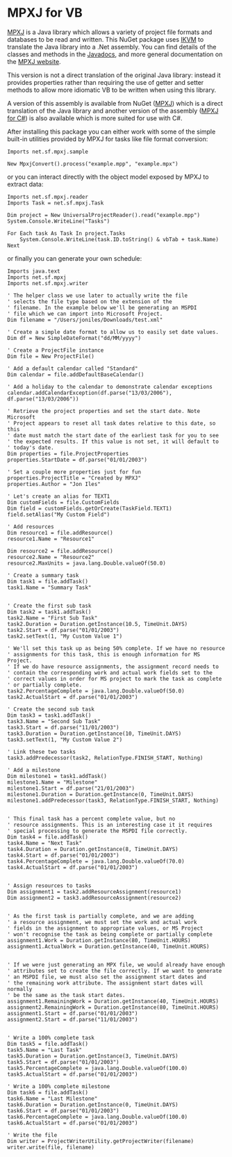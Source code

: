 # MPXJ for VB

[MPXJ](http://mpxj.org) is a Java library which allows a variety of project
file formats and databases to be read and written. This NuGet package uses
[IKVM](https://github.com/ikvm-revived/ikvm) to translate the Java library into a .Net assembly.
You can find details of the classes and methods in the [Javadocs](http://www.mpxj.org/apidocs/index.html),
and more general documentation on the [MPXJ website](https://www.mpxj.org/).

This version is not a direct translation of the original Java library: instead
it provides properties rather than requiring the use of getter and setter
methods to allow more idiomatic VB to be written when using this library.

A version of this assembly is available from NuGet
([MPXJ](https://www.nuget.org/packages/net.sf.mpxj))
which is a direct translation
of the Java library and another version of the assembly 
([MPXJ for C#](https://www.nuget.org/packages/net.sf.mpxj-for-csharp))
is also available which is more
suited for use with C#.

After installing this package you can either work with some of the simple
built-in utilities provided by MPXJ for tasks like file format conversion:

```vbnet
Imports net.sf.mpxj.sample

New MpxjConvert().process("example.mpp", "example.mpx")
```

or you can interact directly with the object model exposed by MPXJ to extract data:

```vbnet
Imports net.sf.mpxj.reader
Imports Task = net.sf.mpxj.Task

Dim project = New UniversalProjectReader().read("example.mpp")
System.Console.WriteLine("Tasks")

For Each task As Task In project.Tasks
    System.Console.WriteLine(task.ID.toString() & vbTab + task.Name)
Next

```

or finally you can generate your own schedule:

```vbnet
Imports java.text
Imports net.sf.mpxj
Imports net.sf.mpxj.writer

' The helper class we use later to actually write the file
' selects the file type based on the extension of the
' filename. In the example below we'll be generating an MSPDI
' file which we can import into Microsoft Project.
Dim filename = "/Users/joniles/Downloads/test.xml"

' Create a simple date format to allow us to easily set date values.
Dim df = New SimpleDateFormat("dd/MM/yyyy")

' Create a ProjectFile instance
Dim file = New ProjectFile()

' Add a default calendar called "Standard"
Dim calendar = file.addDefaultBaseCalendar()

' Add a holiday to the calendar to demonstrate calendar exceptions
calendar.addCalendarException(df.parse("13/03/2006"), df.parse("13/03/2006"))

' Retrieve the project properties and set the start date. Note Microsoft
' Project appears to reset all task dates relative to this date, so this
' date must match the start date of the earliest task for you to see
' the expected results. If this value is not set, it will default to
' today's date.
Dim properties = file.ProjectProperties
properties.StartDate = df.parse("01/01/2003")

' Set a couple more properties just for fun
properties.ProjectTitle = "Created by MPXJ"
properties.Author = "Jon Iles"

' Let's create an alias for TEXT1
Dim customFields = file.CustomFields
Dim field = customFields.getOrCreate(TaskField.TEXT1)
field.setAlias("My Custom Field")

' Add resources
Dim resource1 = file.addResource()
resource1.Name = "Resource1"

Dim resource2 = file.addResource()
resource2.Name = "Resource2"
resource2.MaxUnits = java.lang.Double.valueOf(50.0)

' Create a summary task
Dim task1 = file.addTask()
task1.Name = "Summary Task"


' Create the first sub task
Dim task2 = task1.addTask()
task2.Name = "First Sub Task"
task2.Duration = Duration.getInstance(10.5, TimeUnit.DAYS)
task2.Start = df.parse("01/01/2003")
task2.setText(1, "My Custom Value 1")

' We'll set this task up as being 50% complete. If we have no resource
' assignments for this task, this is enough information for MS Project.
' If we do have resource assignments, the assignment record needs to
' contain the corresponding work and actual work fields set to the
' correct values in order for MS project to mark the task as complete
' or partially complete.
task2.PercentageComplete = java.lang.Double.valueOf(50.0)
task2.ActualStart = df.parse("01/01/2003")

' Create the second sub task
Dim task3 = task1.addTask()
task3.Name = "Second Sub Task"
task3.Start = df.parse("11/01/2003")
task3.Duration = Duration.getInstance(10, TimeUnit.DAYS)
task3.setText(1, "My Custom Value 2")

' Link these two tasks
task3.addPredecessor(task2, RelationType.FINISH_START, Nothing)

' Add a milestone
Dim milestone1 = task1.addTask()
milestone1.Name = "Milestone"
milestone1.Start = df.parse("21/01/2003")
milestone1.Duration = Duration.getInstance(0, TimeUnit.DAYS)
milestone1.addPredecessor(task3, RelationType.FINISH_START, Nothing)


' This final task has a percent complete value, but no
' resource assignments. This is an interesting case it it requires
' special processing to generate the MSPDI file correctly.
Dim task4 = file.addTask()
task4.Name = "Next Task"
task4.Duration = Duration.getInstance(8, TimeUnit.DAYS)
task4.Start = df.parse("01/01/2003")
task4.PercentageComplete = java.lang.Double.valueOf(70.0)
task4.ActualStart = df.parse("01/01/2003")


' Assign resources to tasks
Dim assignment1 = task2.addResourceAssignment(resource1)
Dim assignment2 = task3.addResourceAssignment(resource2)


' As the first task is partially complete, and we are adding
' a resource assignment, we must set the work and actual work
' fields in the assignment to appropriate values, or MS Project
' won't recognise the task as being complete or partially complete
assignment1.Work = Duration.getInstance(80, TimeUnit.HOURS)
assignment1.ActualWork = Duration.getInstance(40, TimeUnit.HOURS)


' If we were just generating an MPX file, we would already have enough
' attributes set to create the file correctly. If we want to generate
' an MSPDI file, we must also set the assignment start dates and
' the remaining work attribute. The assignment start dates will normally
' be the same as the task start dates.
assignment1.RemainingWork = Duration.getInstance(40, TimeUnit.HOURS)
assignment2.RemainingWork = Duration.getInstance(80, TimeUnit.HOURS)
assignment1.Start = df.parse("01/01/2003")
assignment2.Start = df.parse("11/01/2003")


' Write a 100% complete task
Dim task5 = file.addTask()
task5.Name = "Last Task"
task5.Duration = Duration.getInstance(3, TimeUnit.DAYS)
task5.Start = df.parse("01/01/2003")
task5.PercentageComplete = java.lang.Double.valueOf(100.0)
task5.ActualStart = df.parse("01/01/2003")

' Write a 100% complete milestone
Dim task6 = file.addTask()
task6.Name = "Last Milestone"
task6.Duration = Duration.getInstance(0, TimeUnit.DAYS)
task6.Start = df.parse("01/01/2003")
task6.PercentageComplete = java.lang.Double.valueOf(100.0)
task6.ActualStart = df.parse("01/01/2003")

' Write the file
Dim writer = ProjectWriterUtility.getProjectWriter(filename)
writer.write(file, filename)
```
